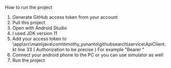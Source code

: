How to run the project
1. Generate GitHub access token from your account
2. Pull this project
3. Open with Android Studio
4. I used JDK version 11
5. Add your access token to \app\src\main\java\com\timothy_yunanto\githubsearch\service\ApiClient.kt line 33 ( Authorization to be precise )
   For example "Bearer <your token>"
6. Connect your android phone to the PC or you can use simulator as well
7. Run the project
